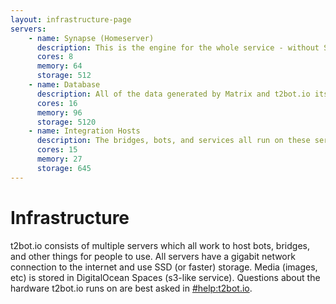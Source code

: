 ```yaml
---
layout: infrastructure-page
servers:
    - name: Synapse (Homeserver)
      description: This is the engine for the whole service - without Synapse, t2bot.io would not be able to speak Matrix or provide you with bridges, bots, and other services.
      cores: 8
      memory: 64
      storage: 512
    - name: Database
      description: All of the data generated by Matrix and t2bot.io itself needs to be stored somewhere. Multiple database servers are used for redundancy, and their combined hardware is shown here.
      cores: 16
      memory: 96
      storage: 5120
    - name: Integration Hosts
      description: The bridges, bots, and services all run on these servers. They fluctuate in size and number, so the stats here represent the normal average for all of the servers combined.
      cores: 15
      memory: 27
      storage: 645
---
```


# Infrastructure

t2bot.io consists of multiple servers which all work to host bots, bridges, and other things for people to use. All servers have a gigabit network connection to the internet and use SSD (or faster)
storage. Media (images, etc) is stored in DigitalOcean Spaces (s3-like service). Questions about the hardware t2bot.io runs on are best asked in [#help:t2bot.io](https://matrix.to/#/#help:t2bot.io).
